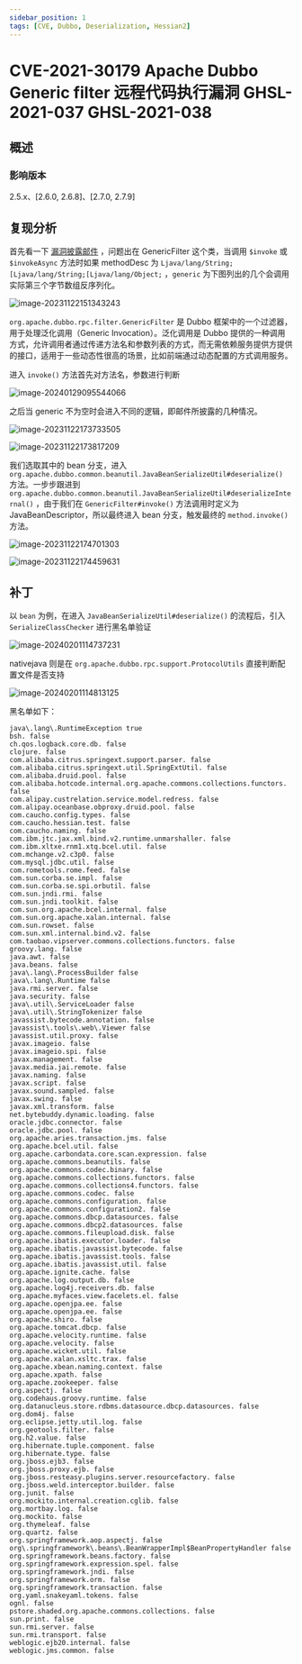 ```yaml
---
sidebar_position: 1
tags: [CVE, Dubbo, Deserialization, Hessian2]
---
```


# CVE-2021-30179 Apache Dubbo Generic filter 远程代码执行漏洞 GHSL-2021-037 GHSL-2021-038

## 概述

### 影响版本

2.5.x、[2.6.0, 2.6.8]、[2.7.0, 2.7.9]

## 复现分析

首先看一下 [漏洞披露邮件](https://lists.apache.org/thread/980x0wb42tghghwmskpcm47fc77936pp) ，问题出在 GenericFilter 这个类，当调用 `$invoke` 或 `$invokeAsync` 方法时如果 methodDesc 为 `Ljava/lang/String;[Ljava/lang/String;[Ljava/lang/Object;` ，`generic` 为下图列出的几个会调用实际第三个字节数组反序列化。

![image-20231122151343243](attachments/image-20231122151343243.png)

`org.apache.dubbo.rpc.filter.GenericFilter` 是 Dubbo 框架中的一个过滤器，用于处理泛化调用（Generic Invocation）。泛化调用是 Dubbo 提供的一种调用方式，允许调用者通过传递方法名和参数列表的方式，而无需依赖服务提供方提供的接口，适用于一些动态性很高的场景，比如前端通过动态配置的方式调用服务。

进入 `invoke()` 方法首先对方法名，参数进行判断

![image-20240129095544066](attachments/image-20240129095544066.png)

之后当 generic 不为空时会进入不同的逻辑，即邮件所披露的几种情况。

![image-20231122173733505](attachments/image-20231122173733505.png)

![image-20231122173817209](attachments/image-20231122173817209.png)

我们选取其中的 bean 分支，进入 `org.apache.dubbo.common.beanutil.JavaBeanSerializeUtil#deserialize()` 方法。一步步跟进到 `org.apache.dubbo.common.beanutil.JavaBeanSerializeUtil#deserializeInternal()` ，由于我们在 `GenericFilter#invoke()` 方法调用时定义为 JavaBeanDescriptor，所以最终进入 bean 分支，触发最终的 `method.invoke()` 方法。

![image-20231122174701303](attachments/image-20231122174701303.png)

![image-20231122174459631](attachments/image-20231122174459631.png)

## 补丁

以 `bean` 为例，在进入 `JavaBeanSerializeUtil#deserialize()` 的流程后，引入 `SerializeClassChecker` 进行黑名单验证

![image-20240201114737231](attachments/image-20240201114737231.png)

nativejava 则是在 `org.apache.dubbo.rpc.support.ProtocolUtils` 直接判断配置文件是否支持

![image-20240201114813125](attachments/image-20240201114813125.png)

黑名单如下：

```
java\.lang\.RuntimeException true
bsh. false
ch.qos.logback.core.db. false
clojure. false
com.alibaba.citrus.springext.support.parser. false
com.alibaba.citrus.springext.util.SpringExtUtil. false
com.alibaba.druid.pool. false
com.alibaba.hotcode.internal.org.apache.commons.collections.functors. false
com.alipay.custrelation.service.model.redress. false
com.alipay.oceanbase.obproxy.druid.pool. false
com.caucho.config.types. false
com.caucho.hessian.test. false
com.caucho.naming. false
com.ibm.jtc.jax.xml.bind.v2.runtime.unmarshaller. false
com.ibm.xltxe.rnm1.xtq.bcel.util. false
com.mchange.v2.c3p0. false
com.mysql.jdbc.util. false
com.rometools.rome.feed. false
com.sun.corba.se.impl. false
com.sun.corba.se.spi.orbutil. false
com.sun.jndi.rmi. false
com.sun.jndi.toolkit. false
com.sun.org.apache.bcel.internal. false
com.sun.org.apache.xalan.internal. false
com.sun.rowset. false
com.sun.xml.internal.bind.v2. false
com.taobao.vipserver.commons.collections.functors. false
groovy.lang. false
java.awt. false
java.beans. false
java\.lang\.ProcessBuilder false
java\.lang\.Runtime false
java.rmi.server. false
java.security. false
java\.util\.ServiceLoader false
java\.util\.StringTokenizer false
javassist.bytecode.annotation. false
javassist\.tools\.web\.Viewer false
javassist.util.proxy. false
javax.imageio. false
javax.imageio.spi. false
javax.management. false
javax.media.jai.remote. false
javax.naming. false
javax.script. false
javax.sound.sampled. false
javax.swing. false
javax.xml.transform. false
net.bytebuddy.dynamic.loading. false
oracle.jdbc.connector. false
oracle.jdbc.pool. false
org.apache.aries.transaction.jms. false
org.apache.bcel.util. false
org.apache.carbondata.core.scan.expression. false
org.apache.commons.beanutils. false
org.apache.commons.codec.binary. false
org.apache.commons.collections.functors. false
org.apache.commons.collections4.functors. false
org.apache.commons.codec. false
org.apache.commons.configuration. false
org.apache.commons.configuration2. false
org.apache.commons.dbcp.datasources. false
org.apache.commons.dbcp2.datasources. false
org.apache.commons.fileupload.disk. false
org.apache.ibatis.executor.loader. false
org.apache.ibatis.javassist.bytecode. false
org.apache.ibatis.javassist.tools. false
org.apache.ibatis.javassist.util. false
org.apache.ignite.cache. false
org.apache.log.output.db. false
org.apache.log4j.receivers.db. false
org.apache.myfaces.view.facelets.el. false
org.apache.openjpa.ee. false
org.apache.openjpa.ee. false
org.apache.shiro. false
org.apache.tomcat.dbcp. false
org.apache.velocity.runtime. false
org.apache.velocity. false
org.apache.wicket.util. false
org.apache.xalan.xsltc.trax. false
org.apache.xbean.naming.context. false
org.apache.xpath. false
org.apache.zookeeper. false
org.aspectj. false
org.codehaus.groovy.runtime. false
org.datanucleus.store.rdbms.datasource.dbcp.datasources. false
org.dom4j. false
org.eclipse.jetty.util.log. false
org.geotools.filter. false
org.h2.value. false
org.hibernate.tuple.component. false
org.hibernate.type. false
org.jboss.ejb3. false
org.jboss.proxy.ejb. false
org.jboss.resteasy.plugins.server.resourcefactory. false
org.jboss.weld.interceptor.builder. false
org.junit. false
org.mockito.internal.creation.cglib. false
org.mortbay.log. false
org.mockito. false
org.thymeleaf. false
org.quartz. false
org.springframework.aop.aspectj. false
org\.springframework\.beans\.BeanWrapperImpl$BeanPropertyHandler false
org.springframework.beans.factory. false
org.springframework.expression.spel. false
org.springframework.jndi. false
org.springframework.orm. false
org.springframework.transaction. false
org.yaml.snakeyaml.tokens. false
ognl. false
pstore.shaded.org.apache.commons.collections. false
sun.print. false
sun.rmi.server. false
sun.rmi.transport. false
weblogic.ejb20.internal. false
weblogic.jms.common. false

```